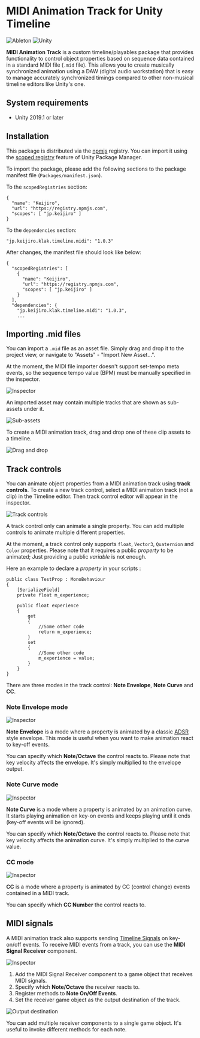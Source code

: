 MIDI Animation Track for Unity Timeline
=======================================

![Ableton](https://i.imgur.com/yxJr18E.png)
![Unity](https://i.imgur.com/aTMgdnB.gif)

**MIDI Animation Track** is a custom timeline/playables package that provides
functionality to control object properties based on sequence data contained
in a standard MIDI file (`.mid` file). This allows you to create musically
synchronized animation using a DAW (digital audio workstation) that is easy
to manage accurately synchronized timings compared to other non-musical
timeline editors like Unity's one.

System requirements
-------------------

- Unity 2019.1 or later

Installation
------------

<!--4567890123456789012345678901234567890123456789012345678901234567890123456-->
This package is distributed via the [npmjs] registry. You can import it using
the [scoped registry] feature of Unity Package Manager.

To import the package, please add the following sections to the package
manifest file (`Packages/manifest.json`).

To the `scopedRegistries` section:

```
{
  "name": "Keijiro",
  "url": "https://registry.npmjs.com",
  "scopes": [ "jp.keijiro" ]
}
```

To the `dependencies` section:

```
"jp.keijiro.klak.timeline.midi": "1.0.3"
```

After changes, the manifest file should look like below:

```
{
  "scopedRegistries": [
    {
      "name": "Keijiro",
      "url": "https://registry.npmjs.com",
      "scopes": [ "jp.keijiro" ]
    }
  ],
  "dependencies": {
    "jp.keijiro.klak.timeline.midi": "1.0.3",
    ...
```

[npmjs]: https://www.npmjs.com/
[scoped registry]: https://docs.unity3d.com/Manual/upm-scoped.html

Importing .mid files
--------------------

You can import a `.mid` file as an asset file. Simply drag and drop it to the
project view, or navigate to "Assets" - "Import New Asset...".

At the moment, the MIDI file importer doesn't support set-tempo meta events,
so the sequence tempo value (BPM) must be manually specified in the inspector.

![Inspector](https://i.imgur.com/Yap4Tn0.png)

An imported asset may contain multiple tracks that are shown as sub-assets
under it.

![Sub-assets](https://i.imgur.com/tuBe3py.png)

To create a MIDI animation track, drag and drop one of these clip assets to
a timeline.

![Drag and drop](https://i.imgur.com/WVMaG6J.gif)

Track controls
--------------

You can animate object properties from a MIDI animation track using **track
controls**. To create a new track control, select a MIDI animation track (not a
clip) in the Timeline editor. Then track control editor will appear in the
inspector.

![Track controls](https://i.imgur.com/uOwwWKR.gif)

A track control only can animate a single property. You can add multiple
controls to animate multiple different properties.

At the moment, a track control only supports `float`, `Vector3`, `Quaternion`
and `Color` properties. Please note that it requires a public *property* to
be animated; Just providing a public *variable* is not enough.

Here an example to declare a *property* in your scripts :

```
public class TestProp : MonoBehaviour
{
    [SerializeField] 
    private float m_experience;

    public float experience
    {
        get
        {
            //Some other code
            return m_experience;
        }
        set
        {
            //Some other code
            m_experience = value;
        }
    }
}
```

There are three modes in the track control: **Note Envelope**, **Note Curve**
and **CC**.

### Note Envelope mode

![Inspector](https://i.imgur.com/7SFMCk9.png)

**Note Envelope** is a mode where a property is animated by a classic [ADSR]
style envelope. This mode is useful when you want to make animation react to
key-off events.

You can specify which **Note/Octave** the control reacts to. Please note that
key velocity affects the envelope. It's simply multiplied to the envelope
output.

[ADSR]: https://en.wikipedia.org/wiki/Envelope_(music)

### Note Curve mode

![Inspector](https://i.imgur.com/YFATPN0.png)

**Note Curve** is a mode where a property is animated by an animation curve.
It starts playing animation on key-on events and keeps playing until it ends
(key-off events will be ignored).

You can specify which **Note/Octave** the control reacts to. Please note that
key velocity affects the animation curve. It's simply multiplied to the curve
value.

### CC mode

![Inspector](https://i.imgur.com/ERFtPKL.png)

**CC** is a mode where a property is animated by CC (control change) events
contained in a MIDI track.

You can specify which **CC Number** the control reacts to.

MIDI signals
------------

A MIDI animation track also supports sending [Timeline Signals] on key-on/off
events. To receive MIDI events from a track, you can use the **MIDI Signal
Receiver** component.

[Timeline Signals]:
    https://blogs.unity3d.com/2019/05/21/how-to-use-timeline-signals/

![Inspector](https://i.imgur.com/LAwiWel.png)

1. Add the MIDI Signal Receiver component to a game object that receives MIDI
   signals. 
2. Specify which **Note/Octave** the receiver reacts to.
3. Register methods to **Note On/Off Events**.
4. Set the receiver game object as the output destination of the track.

![Output destination](https://i.imgur.com/PqYi9cN.gif)

You can add multiple receiver components to a single game object. It's useful
to invoke different methods for each note.
